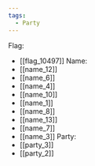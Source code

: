 ```yaml
---
tags:
  - Party
---
```

Flag:
- [[flag_10497]]
Name:
- [[name_12]]
- [[name_6]]
- [[name_4]]
- [[name_10]]
- [[name_1]]
- [[name_8]]
- [[name_13]]
- [[name_7]]
- [[name_3]]
Party:
- [[party_3]]
- [[party_2]]
